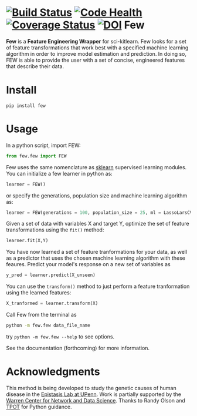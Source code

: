 [![Build Status](https://travis-ci.org/lacava/few.svg?branch=master)](https://travis-ci.org/lacava/few)
[![Code Health](https://landscape.io/github/lacava/few/master/landscape.svg?style=flat)](https://landscape.io/github/lacava/few/master)
[![Coverage Status](https://coveralls.io/repos/github/lacava/few/badge.svg?branch=master)](https://coveralls.io/github/lacava/few?branch=master)
[![DOI](https://zenodo.org/badge/65411376.svg)](https://zenodo.org/badge/latestdoi/65411376)
Few
===

**Few** is a **Feature Engineering Wrapper** for sci-kitlearn. Few looks for a set of feature transformations that work best with a specified machine learning algorithm in order to improve model estimation and prediction. In doing so, FEW is able to provide the user with a set of concise, engineered features that describe their data.

Install
===
```pip install few```

Usage
===
In a python script, import FEW:

```python
from few.few import FEW
```

Few uses the same nomenclature as [sklearn](http://scikit-learn.org/) supervised learning modules. You can initialize a few learner in python as:

```python
learner = FEW()
```

or specify the generations, population size and machine learning algorithm as:

```python
learner = FEW(generations = 100, population_size = 25, ml = LassoLarsCV())
```

Given a set of data with variables X and target Y, optimize the set of feature transformations using the ```fit()``` method:

```python
learner.fit(X,Y)
```

You have now learned a set of feature tranformations for your data, as well as a predictor that uses the chosen machine learning algorithm with these feaures. Predict your model's response on a new set of variables as

```python
y_pred = learner.predict(X_unseen)
```

You can use the ```transform()``` method to just perform a feature tranformation using the learned features:

```python
X_tranformed = learner.transform(X)
``` 

Call Few from the terminal as

```bash
python -m few.few data_file_name 
```

try ```python -m few.few --help``` to see options.

See the documentation (forthcoming) for more information.

Acknowledgments
===
This method is being developed to study the genetic causes of human disease in the [Epistasis Lab at UPenn](http://epistasis.org). Work is partially supported by the [Warren Center for Network and Data Science](http://warrencenter.upenn.edu). Thanks to Randy Olson and [TPOT](http://github.com/rhiever/tpot) for Python guidance. 

